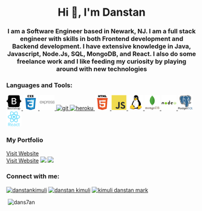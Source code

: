 
<!--
**Dans7an/Dans7an** is a ✨ _special_ ✨ repository because its `README.md` (this file) appears on your GitHub profile. -->
<h1 align="center">Hi 👋, I'm Danstan</h1>
<h3 align="center">I am a Software Engineer based in Newark, NJ. I am a full stack engineer with skills in both Frontend development and Backend development. I have extensive knowledge in Java, Javascript, Node.Js, SQL, MongoDB, and React. I also do some freelance work and I like feeding my curiosity by playing around with new technologies</h3>

<h3 align="left">Languages and Tools:</h3>
<p align="left"> <a href="https://getbootstrap.com" target="_blank"> <img src="https://raw.githubusercontent.com/devicons/devicon/master/icons/bootstrap/bootstrap-plain-wordmark.svg" alt="bootstrap" width="40" height="40"/> </a> <a href="https://www.w3schools.com/css/" target="_blank"> <img src="https://raw.githubusercontent.com/devicons/devicon/master/icons/css3/css3-original-wordmark.svg" alt="css3" width="40" height="40"/> </a> <a href="https://expressjs.com" target="_blank"> <img src="https://raw.githubusercontent.com/devicons/devicon/master/icons/express/express-original-wordmark.svg" alt="express" width="40" height="40"/> </a> <a href="https://git-scm.com/" target="_blank"> <img src="https://www.vectorlogo.zone/logos/git-scm/git-scm-icon.svg" alt="git" width="40" height="40"/> </a> <a href="https://heroku.com" target="_blank"> <img src="https://www.vectorlogo.zone/logos/heroku/heroku-icon.svg" alt="heroku" width="40" height="40"/> </a> <a href="https://www.w3.org/html/" target="_blank"> <img src="https://raw.githubusercontent.com/devicons/devicon/master/icons/html5/html5-original-wordmark.svg" alt="html5" width="40" height="40"/> </a> <a href="https://developer.mozilla.org/en-US/docs/Web/JavaScript" target="_blank"> <img src="https://raw.githubusercontent.com/devicons/devicon/master/icons/javascript/javascript-original.svg" alt="javascript" width="40" height="40"/> </a> <a href="https://www.linux.org/" target="_blank"> <img src="https://raw.githubusercontent.com/devicons/devicon/master/icons/linux/linux-original.svg" alt="linux" width="40" height="40"/> </a> <a href="https://www.mongodb.com/" target="_blank"> <img src="https://raw.githubusercontent.com/devicons/devicon/master/icons/mongodb/mongodb-original-wordmark.svg" alt="mongodb" width="40" height="40"/> </a> <a href="https://nodejs.org" target="_blank"> <img src="https://raw.githubusercontent.com/devicons/devicon/master/icons/nodejs/nodejs-original-wordmark.svg" alt="nodejs" width="40" height="40"/> </a> <a href="https://www.postgresql.org" target="_blank"> <img src="https://raw.githubusercontent.com/devicons/devicon/master/icons/postgresql/postgresql-original-wordmark.svg" alt="postgresql" width="40" height="40"/> </a> <a href="https://reactjs.org/" target="_blank"> <img src="https://raw.githubusercontent.com/devicons/devicon/master/icons/react/react-original-wordmark.svg" alt="react" width="40" height="40"/> </a> </p>

<h3>My Portfolio</h3>
<a href="https://dans7an.github.io/Danstan/">Visit Website</a>
<br />
<a href="https://danstankimuli.netlify.app/">Visit Website</a>

<img src="demo.gif">
<img src="demo2.gif">
<h3 align="left">Connect with me:</h3>
<p align="left">
<a href="https://twitter.com/danstankimuli" target="blank"><img align="center" src="https://cdn.jsdelivr.net/npm/simple-icons@3.0.1/icons/twitter.svg" alt="danstankimuli" height="30" width="40" /></a>
<a href="https://www.linkedin.com/in/danstan-kimuli-5892901a9/" target="blank"><img align="center" src="https://cdn.jsdelivr.net/npm/simple-icons@3.0.1/icons/linkedin.svg" alt="danstan kimuli" height="30" width="40" /></a>
<a href="https://www.facebook.com/danstan.mark/" target="blank"><img align="center" src="https://cdn.jsdelivr.net/npm/simple-icons@3.0.1/icons/facebook.svg" alt="kimuli danstan mark" height="30" width="40" /></a>
</p>
<p>&nbsp;<img align="center" src="https://github-readme-stats.vercel.app/api?username=dans7an&show_icons=true&locale=en" alt="dans7an" /></p>
